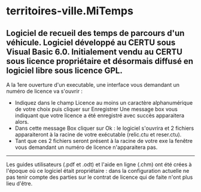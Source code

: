 # territoires-ville.MiTemps
Logiciel de recueil des temps de parcours d'un véhicule.
Logiciel développé au CERTU sous Visual Basic 6.0.
Initialement vendu au CERTU sous licence propriétaire et désormais diffusé en logiciel libre sous licence GPL.
-------------------------------------------------------------------------------------------------------------
A la 1ere ouverture d'un executable, une interface vous demandant un numéro de licence va s'ouvrir : 
 - Indiquez dans le champ Licence au moins un caractère alphanumérique de votre choix puis cliquer sur Enregistrer
Une message box vous indiquant que votre licence a été enregistré avec succès apparaitera alors.
 - Dans cette message Box cliquer sur Ok : le logiciel s'ouvrira et 2 fichiers apparaiteront à la racine de votre exécutable (relic.ctu et reser.ctu).
 - Tant que ces 2 fichiers seront présent à la racine de votre exe la fenêtre vous demandant un numéro de licence
 n'apparaitera pas. 
-------------------------------------------------------------------------------------------------------------
Les guides utilisateurs (.pdf et .odt) et l'aide en ligne (.chm) ont été crées à l'époque où ce logiciel était propriétaire : dans la configuration actuelle ne pas tenir compte des parties sur le contrat de licence qui de faite n'ont plus lieu d'être.

